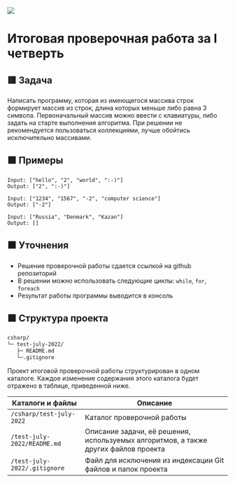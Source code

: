 
![](https://upload.wikimedia.org/wikipedia/ru/4/48/Geekbrains_logo.svg)

# Итоговая проверочная работа за I четверть

## 🟥 Задача

Написать программу, которая из имеющегося массива строк формирует массив из строк, длина которых меньше либо равна 3 символа. Первоначальный массив можно ввести с клавиатуры, либо задать на старте выполнения алгоритма. При решении не рекомендуется пользоваться коллекциями, лучше обойтись исключительно массивами.

## 🟪 Примеры

```
Input: ["hello", "2", "world", ":-)"]
Output: ["2", ":-)"]
```
```
Input: ["1234", "1567", "-2", "computer science"]
Output: ["-2"]
```
```
Input: ["Russia", "Denmark", "Kazan"]
Output: []
```

## 🟧 Уточнения

- Решение проверочной работы сдается ссылкой на github репозиторий
- В решении можно использовать следующие циклы: `while`, `for`, `foreach`
- Результат работы программы выводится в консоль

## 🟩 Структура проекта

```txt
csharp/
└─ test-july-2022/
   ├─ README.md
   └─.gitignore
```

Проект итоговой проверочной работы структурирован в одном каталоге. Каждое изменение содержания этого каталога будет отражено в таблице, приведенной ниже.

Каталоги и файлы                      | Описание
--------------------------------------|--------------------------------------------------------------------------------------------
`/csharp/test-july-2022`              | Каталог проверочной работы
`/test-july-2022/README.md`           | Описание задачи, её решения, используемых алгоритмов, а также других файлов проекта
`/test-july-2022/.gitignore`          | Файл для исключения из индексации Git файлов и папок проекта